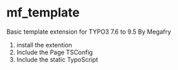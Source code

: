 # mf_template
Basic template extension for TYPO3 7.6 to 9.5
By Megafry

1) install the extention
2) Include the Page TSConfig
3) Include the static TypoScript
